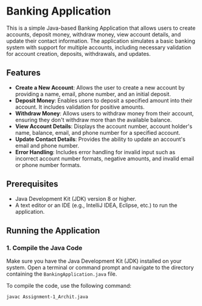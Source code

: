 # Banking Application

This is a simple Java-based Banking Application that allows users to create accounts, deposit money, withdraw money, view account details, and update their contact information. The application simulates a basic banking system with support for multiple accounts, including necessary validation for account creation, deposits, withdrawals, and updates.

## Features

- **Create a New Account**: Allows the user to create a new account by providing a name, email, phone number, and an initial deposit.
- **Deposit Money**: Enables users to deposit a specified amount into their account. It includes validation for positive amounts.
- **Withdraw Money**: Allows users to withdraw money from their account, ensuring they don't withdraw more than the available balance.
- **View Account Details**: Displays the account number, account holder's name, balance, email, and phone number for a specified account.
- **Update Contact Details**: Provides the ability to update an account's email and phone number.
- **Error Handling**: Includes error handling for invalid input such as incorrect account number formats, negative amounts, and invalid email or phone number formats.

## Prerequisites

- Java Development Kit (JDK) version 8 or higher.
- A text editor or an IDE (e.g., IntelliJ IDEA, Eclipse, etc.) to run the application.

## Running the Application

### 1. Compile the Java Code

Make sure you have the Java Development Kit (JDK) installed on your system. Open a terminal or command prompt and navigate to the directory containing the `BankingApplication.java` file.

To compile the code, use the following command:

```bash
javac Assignment-1_Archit.java
